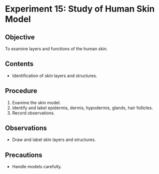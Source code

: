 # Experiment 15: Study of Human Skin Model

## Objective
To examine layers and functions of the human skin.

## Contents
- Identification of skin layers and structures.

## Procedure
1. Examine the skin model.
2. Identify and label epidermis, dermis, hypodermis, glands, hair follicles.
3. Record observations.

## Observations
- Draw and label skin layers and structures.

## Precautions
- Handle models carefully.